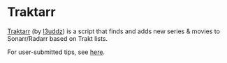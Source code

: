 # Traktarr

[Traktarr](https://github.com/l3uddz/Traktarr) \(by [l3uddz](https://github.com/l3uddz/)\) is a script that finds and adds new series & movies to Sonarr/Radarr based on Trakt lists.

For user-submitted tips, see [here](https://github.com/Cloudbox/Community/wiki/Traktarr-Tips).

